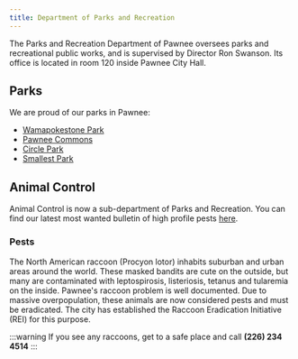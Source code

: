 ```yaml
---
title: Department of Parks and Recreation
---
```


The Parks and Recreation Department of Pawnee oversees parks and recreational public works, and is supervised by Director Ron Swanson. Its office is located in room 120 inside Pawnee City Hall.

## Parks

We are proud of our parks in Pawnee:

- [Wamapokestone Park](/docs/parks/wamapokestone-park)
- [Pawnee Commons](/docs/parks/sullivan-street-pit)
- [Circle Park](/docs/parks/circle-park)
- [Smallest Park](/docs/parks/smallest-park)

## Animal Control

Animal Control is now a sub-department of Parks and Recreation. You can find our latest most wanted bulletin of high profile pests [here](https://static.wikia.nocookie.net/parksandrecreation/images/b/ba/PawneeMostWantedPests.jpg/revision/latest?cb=20111016180532).

### Pests

The North American raccoon (Procyon lotor) inhabits suburban and urban areas around the world. These masked bandits are cute on the outside, but many are contaminated with leptospirosis, listeriosis, tetanus and tularemia on the inside. Pawnee's raccoon problem is well documented. Due to massive overpopulation, these animals are now considered pests and must be eradicated. The city has established the Raccoon Eradication Initiative (REI) for this purpose.

:::warning
If you see any raccoons, get to a safe place and call **(226) 234 4514**
:::
